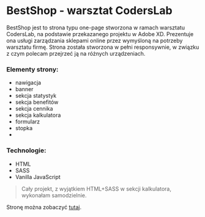 # BestShop - warsztat CodersLab

BestShop jest to strona typu one-page stworzona w ramach warsztatu CodersLab, na podstawie przekazanego projektu w Adobe XD. Prezentuje ona usługi zarządzania sklepami online przez wymyśloną na potrzeby warsztatu firmę.
Strona została stworzona w pełni responsywnie, w związku z czym polecam przejrzeć ją na różnych urządzeniach.

### Elementy strony:
- nawigacja
- banner
- sekcja statystyk
- sekcja benefitów
- sekcja cennika
- sekcja kalkulatora
- formularz
- stopka
- 
### Technologie:
- HTML
- SASS
- Vanilla JavaScript

> Cały projekt, z wyjątkiem HTML+SASS w sekcji kalkulatora, wykonałam
> samodzielnie.

Stronę można zobaczyć [tutaj](https://majka521.github.io/BestShop-warsztat-CodersLab/).
